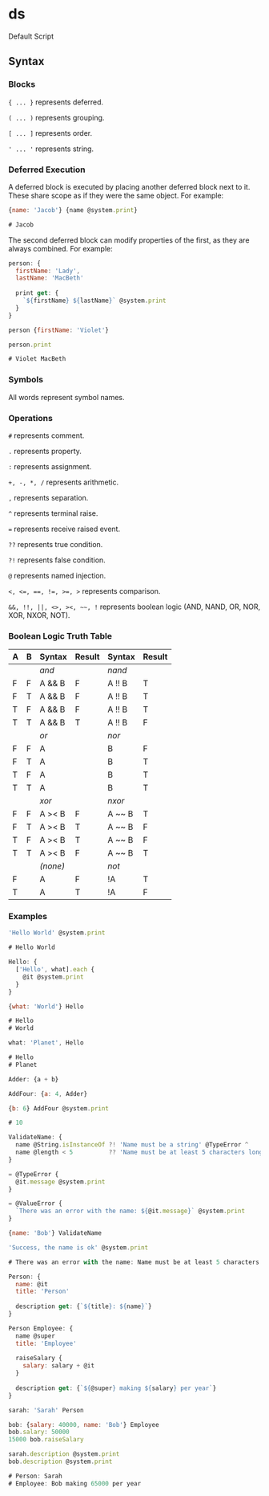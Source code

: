 # ds
Default Script

## Syntax

### Blocks

`{ ... }` represents deferred.

`( ... )` represents grouping.

`[ ... ]` represents order.

`' ... '` represents string.

### Deferred Execution

A deferred block is executed by placing another deferred block next to it. These share scope as if they were the same object. For example:

```js
{name: 'Jacob'} {name @system.print}

# Jacob
```

The second deferred block can modify properties of the first, as they are always combined. For example:

```js
person: {
  firstName: 'Lady',
  lastName: 'MacBeth'
  
  print get: {
    `${firstName} ${lastName}` @system.print
  }
}

person {firstName: 'Violet'}

person.print

# Violet MacBeth
```

### Symbols

All words represent symbol names.

### Operations

`#` represents comment.

`.` represents property.

`:` represents assignment.

`+, -, *, /` represents arithmetic.

`,` represents separation.

`^` represents terminal raise.

`=` represents receive raised event.

`??` represents true condition.

`?!` represents false condition.

`@` represents named injection.

`<, <=, ==, !=, >=, >` represents comparison.

`&&, !!, ||, <>, ><, ~~, !` represents boolean logic (AND, NAND, OR, NOR, XOR, NXOR, NOT).

### Boolean Logic Truth Table

| A | B | Syntax | Result | Syntax | Result |
|---|---|--------|--------|--------|--------|
|   |   | *and*  |        | *nand* |        |
| F | F | A && B | F      | A !! B | T      |
| F | T | A && B | F      | A !! B | T      |
| T | F | A && B | F      | A !! B | T      |
| T | T | A && B | T      | A !! B | F      |
|   |   | *or*   |        | *nor*  |        |
| F | F | A || B | F      | A <> B | T      |
| F | T | A || B | T      | A <> B | F      |
| T | F | A || B | T      | A <> B | F      |
| T | T | A || B | T      | A <> B | F      |
|   |   | *xor*    |      | *nxor* |        |
| F | F | A >< B | F      | A ~~ B | T      |
| F | T | A >< B | T      | A ~~ B | F      |
| T | F | A >< B | T      | A ~~ B | F      |
| T | T | A >< B | F      | A ~~ B | T      |
|   |   |*(none)*|        | *not*  |        |
| F |   | A      | F      | !A     | T      |
| T |   | A      | T      | !A     | F      |

### Examples

```js
'Hello World' @system.print

# Hello World
```

```js
Hello: {
  ['Hello', what].each {
    @it @system.print
  }
}

{what: 'World'} Hello

# Hello
# World

what: 'Planet', Hello

# Hello
# Planet
```

```js
Adder: {a + b}

AddFour: {a: 4, Adder}

{b: 6} AddFour @system.print

# 10
```

```js
ValidateName: {
  name @String.isInstanceOf ?! 'Name must be a string' @TypeError ^
  name @length < 5          ?? 'Name must be at least 5 characters long' @ValueError ^
}

= @TypeError {
  @it.message @system.print
}

= @ValueError {
  `There was an error with the name: ${@it.message}` @system.print
}

{name: 'Bob'} ValidateName

'Success, the name is ok' @system.print

# There was an error with the name: Name must be at least 5 characters long
```

```js
Person: {
  name: @it
  title: 'Person'
  
  description get: {`${title}: ${name}`}
}

Person Employee: {
  name @super
  title: 'Employee'
  
  raiseSalary {
    salary: salary + @it
  }
  
  description get: {`${@super} making ${salary} per year`}
}

sarah: 'Sarah' Person

bob: {salary: 40000, name: 'Bob'} Employee
bob.salary: 50000
15000 bob.raiseSalary

sarah.description @system.print
bob.description @system.print

# Person: Sarah
# Employee: Bob making 65000 per year
```
